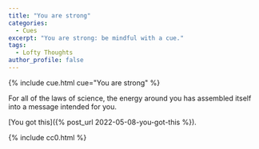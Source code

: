 ```yaml
---
title: "You are strong"
categories:
  - Cues
excerpt: "You are strong: be mindful with a cue."
tags:
  - Lofty Thoughts
author_profile: false
---
```


{% include cue.html cue="You are strong" %}

For all of the laws of science, the energy around you has assembled itself into a message intended for you.

[You got this]({% post_url 2022-05-08-you-got-this %}).

{% include cc0.html %}